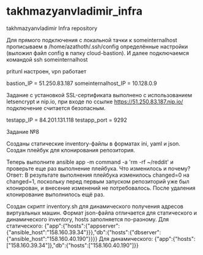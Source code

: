 # takhmazyanvladimir_infra
takhmazyanvladimir Infra repository

Для прямого подключения с локальной тачки к someinternalhost прописываем в /home/azathoth/.ssh/config определённые настройки (выложил файл config в папку cloud-bastion).
И далее подключаемся командой ssh someinternalhost

pritunl настроен, vpn работает

bastion_IP = 51.250.83.187
someinternalhost_IP = 10.128.0.9

Задание с установкой SSL-сертификата выполнено с использованием letsencrypt и nip.io, при входе по ссылке 
https://51.250.83.187.nip.io/ подключение считается безопасным.

testapp_IP = 84.201.131.118
testapp_port = 9292

Задание №8

Созданы статические inventory-файлы в форматах ini, yaml и json.
Создан плейбук для клонирования репозитория.

Теперь выполните ansible app -m command -a 'rm -rf ~/reddit'
и проверьте еще раз выполнение плейбука. Что изменилось и почему?
Ответ: В результате выполнения плейбука изменилось changed=0 на changed=1, поскольку перед первым запуском репозиторий уже был клонирован, и внесение изменений не потребовалось. После удаления клонирование выполнилось ещё раз.

Создан скрипт inventory.sh для динамического получения адресов виртуальных машин. 
Формат json-файла отличается для статического и динамического inventory, hosts заполняется по-разному.
Для статического:
{"app":{"hosts":{"appserver":{"ansible_host":"158.160.39.34"}}},"db":{"hosts":{"dbserver":{"ansible_host":"158.160.40.190"}}}}
Для динамического:
{"app":{"hosts":["158.160.39.34"]},"db":{"hosts":["158.160.40.190"]}}
